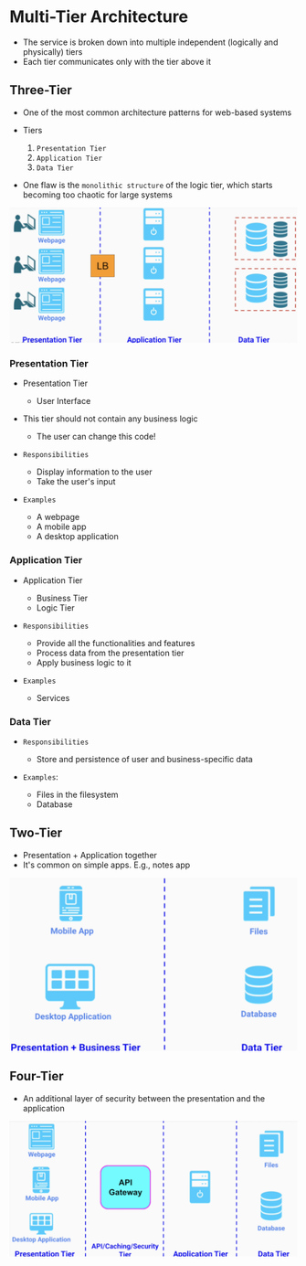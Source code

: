 # Multi-Tier Architecture

- The service is broken down into multiple independent (logically and physically) tiers
- Each tier communicates only with the tier above it

## Three-Tier

- One of the most common architecture patterns for web-based systems
- Tiers
  1. `Presentation Tier`
  1. `Application Tier`
  1. `Data Tier`

- One flaw is the `monolithic structure` of the logic tier, which starts becoming too chaotic for large systems

![Three-Tier Architecture](.images/3-tier.png)

### Presentation Tier

- Presentation Tier
  - User Interface

- This tier should not contain any business logic
  - The user can change this code!

- `Responsibilities`
  - Display information to the user
  - Take the user's input

- `Examples`
  - A webpage
  - A mobile app
  - A desktop application

### Application Tier

- Application Tier
  - Business Tier
  - Logic Tier

- `Responsibilities`
  - Provide all the functionalities and features
  - Process data from the presentation tier
  - Apply business logic to it

- `Examples`
  - Services

### Data Tier

- `Responsibilities`
  - Store and persistence of user and business-specific data

- `Examples`:
  - Files in the filesystem
  - Database

## Two-Tier

- Presentation + Application together
- It's common on simple apps. E.g., notes app

![Two-Tier Architecture](.images/2-tier.png)

## Four-Tier

- An additional layer of security between the presentation and the application

![Four-Tier Architecture](.images/4-tier.png)
